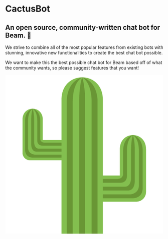 # CactusBot

## An open source, community-written chat bot for Beam. 🌵

We strive to combine all of the most popular features from existing bots with stunning, innovative new functionalities to create the best chat bot possible.

We want to make this the best possible chat bot for Beam based off of what the community wants, so please suggest features that you want!

![EmojiOne Cactus](data/cactus.png)
